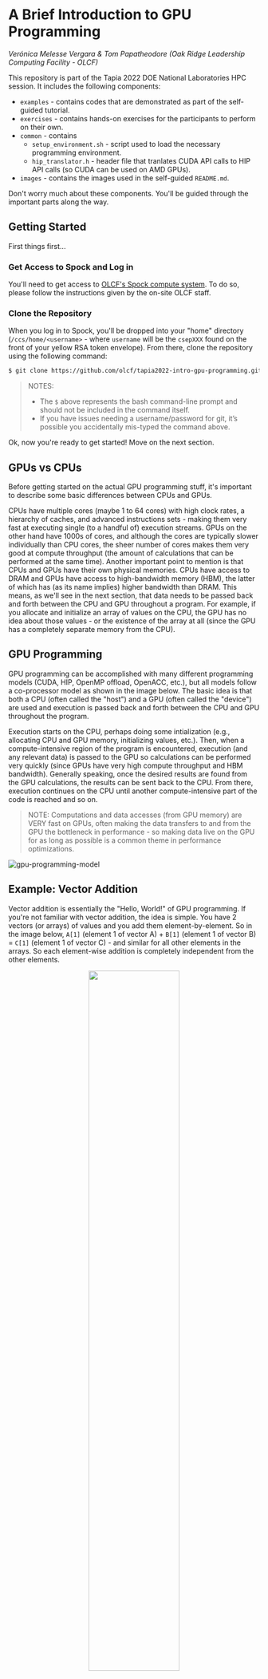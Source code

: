 # A Brief Introduction to GPU Programming

*Verónica Melesse Vergara & Tom Papatheodore (Oak Ridge Leadership Computing Facility - OLCF)*

This repository is part of the Tapia 2022 DOE National Laboratories HPC session. It includes the following components:

* `examples` - contains codes that are demonstrated as part of the self-guided tutorial.
* `exercises` - contains hands-on exercises for the participants to perform on their own.
* `common` - contains
  * `setup_environment.sh` - script used to load the necessary programming environment.
  * `hip_translator.h` - header file that tranlates CUDA API calls to HIP API calls (so CUDA can be used on AMD GPUs). 
* `images` - contains the images used in the self-guided `README.md`.

Don't worry much about these components. You'll be guided through the important parts along the way. 

## Getting Started

First things first... 

### Get Access to Spock and Log in

You'll need to get access to [OLCF's Spock compute system](https://docs.olcf.ornl.gov/systems/spock_quick_start_guide.html). To do so, please follow the instructions given by the on-site OLCF staff.

### Clone the Repository

When you log in to Spock, you'll be dropped into your "home" directory (`/ccs/home/<username>` - where `username` will be the `csepXXX` found on the front of your yellow RSA token envelope). From there, clone the repository using the following command:

```bash
$ git clone https://github.com/olcf/tapia2022-intro-gpu-programming.git
```

> NOTES:
> 
> * The `$` above represents the bash command-line prompt and should not be included in the command itself.
> * If you have issues needing a username/password for git, it’s possible you accidentally mis-typed the command above. 

Ok, now you're ready to get started! Move on the next section.




## GPUs vs CPUs

Before getting started on the actual GPU programming stuff, it's important to describe some basic differences between CPUs and GPUs. 

CPUs have multiple cores (maybe 1 to 64 cores) with high clock rates, a hierarchy of caches, and advanced instructions sets - making them very fast at executing single (to a handful of) execution streams. GPUs on the other hand have 1000s of cores, and although the cores are typically slower individually than CPU cores, the sheer number of cores makes them very good at compute throughput (the amount of calculations that can be performed at the same time). Another important point to mention is that CPUs and GPUs have their own physical memories. CPUs have access to DRAM and GPUs have access to high-bandwidth memory (HBM), the latter of which has (as its name implies) higher bandwidth than DRAM. This means, as we'll see in the next section, that data needs to be passed back and forth between the CPU and GPU throughout a program. For example, if you allocate and initialize an array of values on the CPU, the GPU has no idea about those values - or the existence of the array at all (since the GPU has a completely separate memory from the CPU).


## GPU Programming

GPU programming can be accomplished with many different programming models (CUDA, HIP, OpenMP offload, OpenACC, etc.), but all models follow a co-processor model as shown in the image below. The basic idea is that both a CPU (often called the "host") and a GPU (often called the "device") are used and execution is passed back and forth between the CPU and GPU throughout the program. 

Execution starts on the CPU, perhaps doing some intialization (e.g., allocating CPU and GPU memory, initializing values, etc.). Then, when a compute-intensive region of the program is encountered, execution (and any relevant data) is passed to the GPU so calculations can be performed very quickly (since GPUs have very high compute throughput and HBM bandwidth). Generally speaking, once the desired results are found from the GPU calculations, the results can be sent back to the CPU. From there, execution continues on the CPU until another compute-intensive part of the code is reached and  so on. 

> NOTE: Computations and data accesses (from GPU memory) are VERY fast on GPUs, often making the data transfers to and from the GPU the bottleneck in performance - so making data live on the GPU for as long as possible is a common theme in performance optimizations. 

![gpu-programming-model](images/gpu-programming-model.png)

## Example: Vector Addition

Vector addition is essentially the "Hello, World!" of GPU programming. If you're not familiar with vector addition, the idea is simple. You have 2 vectors (or arrays) of values and you add them element-by-element. So in the image below, `A[1]` (element 1 of vector A) + `B[1]` (element 1 of vector B) = `C[1]` (element 1 of vector C) - and similar for all other elements in the arrays. So each element-wise addition is completely independent from the other elements.

<center><img src="./images/vector-addition.png" width=60% /></center>

> NOTE: Vector and array might be used interchangeable throughout this tutorial, but they mean the same thing - so don't let that confuse you.

An outline of a GPU vector addition code would look as follows:

```c
int main(){
  // Allocate memory for array on host
  // Allocate memory for array on device
  // Fill array on host
  // Copy data from host array to device array
  // Do something on device (e.g. vector addition)
  // Copy data from device array to host array
  // Check data for correctness
  // Free Host Memory
  // Free Device Memory
}
```

In the following sub-sections, we'll look at how each of the individual parts of the outline are actually coded up. By doing so, we'll eventually arrive at the full program included in this repository (`examples/vector_addition/vector_addition.cu`). 

### Allocate memory for array on host

In the C vector addition code, this would look as follows:

```c
    // Allocate memory for array on host
    size_t bytes = N*sizeof(double);
    double *A = (double*)malloc(bytes);
    double *B = (double*)malloc(bytes);
    double *C = (double*)malloc(bytes); 
```

This is nothing beyond just normal C programming.

### Allocate memory for array on device

```c
    // Allocate memory for array on device
    double *d_A, *d_B, *d_C;
    cudaMalloc(&d_A, bytes);
    cudaMalloc(&d_B, bytes);
    cudaMalloc(&d_C, bytes);   
```

where the `cudaMalloc` API call looks like this:

```c
cudaError_t cudaMalloc( void** devPtr, size_t size )
```

### Fill array on host

```c
    // Fill array on host
    for(int i=0; i<N; i++)
    {
        A[i] = 1.0;
        B[i] = 2.0;
        C[i] = 0.0;
    }  
```

Nothing to see here but C programming : )

### Copy data from host array to device array

```c
    // Copy data from host array to device array
    cudaMemcpy(d_A, A, bytes, cudaMemcpyHostToDevice);
    cudaMemcpy(d_B, B, bytes, cudaMemcpyHostToDevice);
```

where the `cudaMemcpy` API call look like this

```c
cudaError_t cudaMemcpy( void* dst, const void* src, size_t count, cudaMemcpyKind kind )
```

Notice here that the "source" memory buffer (`src`) is the CPU buffer (`A`) and the "destination" memory buffer (`dst`) is the GPU buffer since we are sending data from the CPU to the GPU.

### Do something on device (e.g. vector addition)

We'll come back to this part soon since it differs from the CUDA API calls we've been dealing with up to this point. Stay tuned...

### Copy data from device array to host array

```c
    // Copy data from device array to host array
    cudaMemcpy(C, d_C, bytes, cudaMemcpyDeviceToHost);
```

Notice here that the "source" memory buffer (`src`) is the GPU buffer (`d_C`) and the "destination" memory buffer (`dst`) is the CPU buffer since we are sending data from the GPU to the CPU.

### Check data for correctness

```c
    // Check data for correctness
    double tolerance = 1.0e-14;
    for(int i=0; i<N; i++)
    {
        if( fabs(C[i] - 3.0) > tolerance )
        {
            printf("Error: value of C[%d] = %f instead of 3.0\n", i, C[i]);
            exit(1);
        }
    }
```

### Free Host Memory

```c
    // Free Host Memory
    free(A);
    free(B);
    free(C); 
```

Again, just C programming here.

### Free Device Memory

```c
    // Free Device Memory
    cudaFree(d_A);
    cudaFree(d_B);
    cudaFree(d_C);
```

where the CUDA API call looks like this

```c
cudaError_t cudaFree( void* devPtr )
```

### GPU Thread, Block, Grid Hierarchy

Now, before looking at the GPU kernel (this really just means a GPU function), it's helpful to understand how the GPU threads are launched. Instead of just a large number of threads, a "grid" of threads is spawned, where the threads are partitioned into "blocks" as shown in the image below. And threads within a block can cooperate when performing calculations.


<center><img src="./images/thread-hierarchy.png" width=60% /></center>

Using the notation in the vector addition program, the grid in this image would be created from:

```c
N           = 16;
thr_per_blk = 4;
blk_in_grid = ceil(float(N) / thr_per_blk);
```

where `N` is the number of elements in the arrays, `thr_per_blk` is the number of threads within each grid block, and `blk_in_grid` is the number of grid blocks within the grid.

### GPU Kernel Function

Ok, now let's take a look at the GPU kernel. We already said it's just a function that runs on the GPU, but how is it different than a normal function? 

> NOTE: Hang in there. We're almost to the hands-on parts : )

Here is an example of a serial function in C that performs a vector addition:

```c
void vector_addition(double *a, double *b, double *c){
    for (int i=0; i<N, i++){
        c[i]= a[i] + b[i];
    }
}
```

In this serial case, a single process iterates through the loop and adds the vectors element-by-element (sequentially).

A GPU kernel function performing the same task would look as follows:

```c
__global__ void vector_addition(double *a, double *b, double *c)
{
  int id = blockDim.x * blockIdx.x + threadIdx.x;
  if (id < N) c[id] = a[id] + b[id];
}
```

In this case, there is no loop! All GPU threads run the same kernel function, but each thread is assigned a unique global ID to know which element(s) to calculate. The arguments to the kernel (`a`, `b`, and `c`) are GPU buffers that were allocated with `cudaMalloc`. `id` defines a unique thread ID among all threads in the grid. This unique ID actually deserves a bit more explanation to fully understand...

`blockDim` gives the number of threads within each block (x-dimension for 1D) - in our image above, `blockDim = 4` since there are 4 threads per block. `blockIdx` specifies the block index of the thread (within the grid of blocks) - in our image above the range of values `blockIdx` can have is `0-3` since there are 4 blocks in the grid. `threadIdx` specifies a thread’s local ID within a thread block - in our image above, `threadIdx` can have values `0-3` since there are 4 threads per block.

To make this concrete, let's take a look at an example. If `blockIdx.x = 2` and `threadIdx.x = 1`, the unique thread ID (and so the element of the array) would be `9` as shown in the diagram below.

<br />

<center><img src="./images/grid-example.png" width=80% /></center>

And the last thing to point out is the `if(id < N)` line. This is included to make sure we don't try to calculate values outside of the memory we allocated for the array in GPU memory. For example, what if we had `N = 15` instead of `N = 16`, so that...

```c
N           = 15;
thr_per_blk = 4;
blk_in_grid = ceil(float(N) / thr_per_blk);
```

In this case, `blk_in_grid = ceil(3.75)= 4`, so you still have 4 blocks of 4 threads, but 1 of those threads isn't needed, as shown in the image below. If we accidentally perform the calculation on that  last element, we would be reading values with undefined values and worse, we would be writing to memory that doesn't belong to us!

<br />

<center><img src="./images/guard-array-bounds.png" width=80% /></center>

### Launching the Kernel

Ok, so how do we launch the kernel? Well, there is actually special syntax for a GPU kernels as shown below.

```c
kernel_name<<<num_blocks_in_grid, num_threads_in_block>>>(<arg0>, ...);
```

where 

* `kernel_name` is the user-defined name of the kernel.
* `num_blocks_in_grid` is the number of blocks in the grid.
* `num_threads_in_block` is the number of threads in each block.
* `arg0, arg1,` etc. are the kernel function arguments.

For our specific example, we would have 

```c
vector_addition<<<blk_in_grid, thr_per_blk>>>(d_a, d_b, d_c);
```

So, the only unique thing about this "triple-chevron" notation is the chevrons themselves (i.e, the `>`s) and the arguments they surround.

### Example 1: Vector Addition

Ok, enough descriptions. Let's run the code. To do so, ...

1) Navigate to the repository directory:

```bash
$ cd tapia2022-intro-gpu-programming
```

2) Set up the programming environment:

```bash
$ source common/setup_environment.sh
```

3) Navigate to the vector addition program directory:

```bash
$ cd examples/vector_addition
```

4) Compile the code:

```bash
$ make
```

5) Once you have compiled your code, submit a batch job:

```bash
$ sbatch submit.sh
```

You can check the status of your running job with:

```bash
$ squeue -u <username>
```

Once your job has finished, check that it ran successfully by looking for the string `__SUCCESS__` in your stdout file from the job. You will also see the values of `N`, `thr_per_blk`, and `blk_in_grid`. Nice job! You ran the program on one of Spock's GPUs!

Now, what happens if you change `N` to be too large?

6) Change `N` to `5e9` to see what happens:

```bash
$ vim vector_addition.cu
```

7) Recompile the code:

```bash
$ make clean
$ make
```

6) Once you have recompiled your code, submit a batch job:

```bash
$ sbatch submit.sh
```

> NOTE: Don't worry if you don't understand what happened. We'll look at error checking next and revisit this last part.

## CUDA Error Checking

Error checking is a relatively easy way of adding some debugging information into your code. There are 3 main types of CUDA errors:

* Errors from CUDA API calls

* Synchronous CUDA kernel errors
    * These errors are related to the kernel launch

* Asynchronous CUDA kernel errors
    * These errors are related to the kernel execution

CUDA API calls return a `cudaError_t` value that can be checked. Its value will either be `cudaSuccess` or an error. A simple method of checking CUDA API errors could be as follows:

```c
int main()
{
    ...

    cudaError_t gpuErr;

    gpuErr = cudaMalloc(&d_A, bytes);

    if(cudaSuccess != gpuErr){
        printf(”GPU Error - %s\n”, cudaGetErrorString(gpuErr));
        exit(1);
    }

    ...

}
```

In this example, the error value is captured in `gpuErr`. If the value isn't `cudaSuccess`, the value is passed to `cudaGetErrorString` to change the value into a human-readable string with a (hopefully) useful message. While this is an ok way to perform error checking, a much more common way is to turn this into an error checking macro so it can be used throughout your code. Here is an example:

```c
// Macro for checking errors in GPU API calls
#define gpuErrorCheck(call)                                                                  \
do{                                                                                          \
    cudaError_t gpuErr = call;                                                               \
    if(cudaSuccess != gpuErr){                                                               \
        printf("GPU Error - %s:%d: '%s'\n", __FILE__, __LINE__, cudaGetErrorString(gpuErr)); \
        exit(1);                                                                             \
    }                                                                                        \
}while(0)

// Main program
int main()
{
    ...

    gpuErrorCheck( cudaMalloc(&d_A, bytes) );
    ...

    return 0;
}
```

CUDA kernel errors can result from kernel launch and/or kernel execution. Synchronous errors are caused by errors in the kernel *launch* (e.g., invalid execution parameters) and are found by calling `cudaGetLastError()` (since CUDA kernels don't actually return anything). Asynchronous errors are caused by kernel *execution* (e.g., invalid memory access) and are found by calling `cudaDeviceSynchronize()` (since kernel execution is asynchronous with respect to the CPU). So the error checking macro could be used as follows:

```c
// Launch kernel
vector_addition<<<blk_in_grid, thr_per_blk>>>(d_A, d_B, d_C);

// Check for synchronous errors during kernel launch (e.g. invalid execution paramters)
gpuErrorCheck( cudaGetLastError() );

// Check for asynchronous errors during GPU execution (after control is returned to CPU)
gpuErrorCheck( cudaDeviceSynchronize() );
```

> NOTE: `cudaDeviceSynchronize` can cause a performance penalty so you might want to surround it with a debug flag.

### Example 2: Vector Addition with Error Checking

With proper error checking in place, let’s retry our test from Example 1...

Recall from Example 1, we were trying to answer the question “what happens if you change `N` to be too large?”

1) Navigate to the directory 

```bash
$ cd tapia2022-intro-gpu-programming/examples/vector_addition_with_error_check
```

2) Change `N` to `5e9` to see what happens:

```bash
$ vim vector_addition.cu
```

3) Compile the code:

```bash
$ make
```

4) One you have compiled your code, submit a batch job:

```bash
$ sbatch submit.sh
```

5) Once your job has finished, check for an error message in your stdout file. Why did this job fail?


## Exercises

Ok, now it's time to test your knowledge of what you just learned. Feel free to ask the on-site OLCF staff for help along the way.

### Exercise 1: Find the Error

In this exercise, you will compile and run a vector addition program that includes error checking to try to figure out what is wrong with the program. Using the reported error message, your task is to identify the problem and fix it.


1) Navigate to the directory

```bash
$ cd tapia2022-intro-gpu-programming/exercises/vector_addition_find_the_error
```

2) Then compile the code

```bash
$ make
```

3) Once you have compiled your code, submit a batch job:

```bash
$ squeue submit.sh
```

4) Once your job has finished, look for an error message in the stdout file and use the error (as well as the source code in `vector_addition.cu`) to identify the problem. 

5) Then fix the problem (in `vector_addition.cu`), recompile the code (`make`), and re-run it (`squeue submit.sh`).

6) If the new stdout file reports `__SUCCESS__`, the problem has been solved.

### Exercise 2: Complete the Kernel

In this exercise, you are given a program that simple squares all the values of an array on a GPU, bu the kernel function is missing the actual calculation. Your task is to add it.

1) First, navigate to the directory

```bash
tapia2022-intro-gpu-programming/exercises/square_array_elements_complete_the_kernel
```

2) The file `square_array_elements.cu` contains a program which simply takes an array and squares each of the elements on the GPU. However, the “squaring of the array elements” is missing from the GPU kernel. Add the missing calculation in the square_array_elements.cu file.

3) Then compile the code:

```bash
$ make
```

4) Once you have compiled your code, submit a batch job:

```bash
$ squeue submit.sh
```

5) If the new stdout file reports `__SUCCESS__`, you have correctly added the missing calculations.

### Exercise 3: Complete the Data Transfers

In this exercise, you are given a program that computes the average value of each element of an array (where the average is calculated from the element and its 3 neighbors on both sides - so 7 elements total are used in the average). However, the CUDA API calls for performing the data transfers (1 from the CPU to the GPU and 1 from the GPU to the CPU) are incomplete. Your task is to add in the correct CPU and GPU buffers.

1) First, navigate to the directory

```bash
$ cd tapia2022-intro-gpu-programming/exercises/average_array_elements_complete_the_data_transfers
```

2) Add in the correct CPU and GPU buffers to the 2 `cudaMemcpy` calls.

3) Then compile the code

```bash
$ make
```

4) Once you have compiled your code, submit a batch job:

```bash
$ squeue submit.sh
```

5) If the new stdout file reports `__SUCCESS__`, you have correctly added the missing arguments (buffers).

In addition to the complete-the-data-transfers task, this program also shows a comparison of CPU vs GPU performace. It mimics a more realistic application by performing a stencil operation (i.e., using multiple contiguous array elements, rather than just single element like all previous examples/exercises) over multiple time steps. 

## Where to Go From Here?

We really only scratched the surface here. If you’d like to learn more about CUDA programming, the following are great resources:

* NVIDIA’s CUDA Training Series: [https://www.olcf.ornl.gov/cuda-training-series/](https://www.olcf.ornl.gov/cuda-training-series/) 

* NVIDIA’s CUDA Programming Guide: [https://docs.nvidia.com/cuda/cuda-c-programming-guide/index.html](https://docs.nvidia.com/cuda/cuda-c-programming-guide/index.html) 

If you’re interested to learn more about the Oak Ridge Leadership Computing Facility (OLCF), you can visit the following links:

* OLCF Website: [https://www.olcf.ornl.gov/](https://www.olcf.ornl.gov/)
 
* OLCF Documentation: [https://docs.olcf.ornl.gov/](https://docs.olcf.ornl.gov/)
 
* NCCS Job Opportunities (search for “nccs”): [https://jobs.ornl.gov/](https://jobs.ornl.gov/)

<hr /> 














